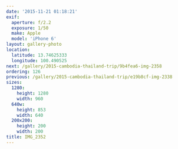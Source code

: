 ```yaml
---
date: '2015-11-21 01:18:21'
exif:
  aperture: f/2.2
  exposure: 1/50
  make: Apple
  model: 'iPhone 6'
layout: gallery-photo
location:
  latitude: 13.74625333
  longitude: 100.490525
next: /gallery/2015-cambodia-thailand-trip/9b4fea6-img-2358
ordering: 126
previous: /gallery/2015-cambodia-thailand-trip/e19b8cf-img-2338
sizes:
  1280:
    height: 1280
    width: 960
  640w:
    height: 853
    width: 640
  200x200:
    height: 200
    width: 200
title: IMG_2352
---
```

